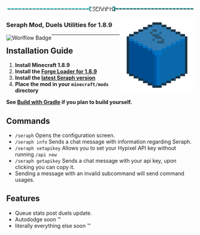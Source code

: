 <img 
     align="center" alt="title"  
     src="https://github.com/Scherso/Seraph/blob/master/.github/assets/title.png" 
/>

<img 
     align="right" alt="Logo" width="200px" 
     src="https://github.com/Scherso/Seraph/blob/master/src/main/resources/assets/seraph.png" 
/>

### Seraph Mod, Duels Utilities for 1.8.9

<img
     align="left" alt="Worlflow Badge"
     src="https://github.com/Scherso/Seraph/actions/workflows/gradle.yml/badge.svg"
/>

---

## Installation Guide
1. **Install Minecraft 1.8.9**
2. **Install the [Forge Loader for 1.8.9][forge189]**
3. **Install the [latest Seraph version][download]**
4. **Place the mod in your `minecraft/mods` directory**
     
**See [Build with Gradle][gradlewiki] if you plan to build yourself.**
  
## Commands
- `/seraph` Opens the configuration screen.
- `/seraph info` Sends a chat message with information regarding Seraph.
- `/seraph setapikey` Allows you to set your Hypixel API key without running `/api new`
- `/seraph getapikey` Sends a chat message with your api key, upon clicking you can copy it.
- Sending a message with an invalid subcommand will send command usages.
  
## Features
- Queue stats post duels update.
- Autododge soon ™
- literally everything else soon ™

[forge189]: https://files.minecraftforge.net/net/minecraftforge/forge/index_1.8.9.html
[download]: https://youtu.be/dQw4w9WgXcQ
[gradlewiki]: https://github.com/Scherso/Seraph/wiki/Build-with-Gradle
